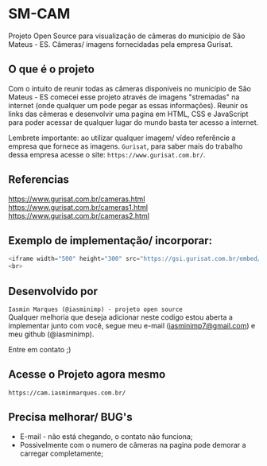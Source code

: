 # SM-CAM


Projeto Open Source para visualização de câmeras do município de São Mateus - ES. Câmeras/ imagens fornecidadas pela empresa Gurisat.
## O que é o projeto
Com o intuito de reunir todas as câmeras disponiveis no municipio de São Mateus - ES comecei esse projeto através de imagens "stremadas" na internet (onde qualquer um pode pegar as essas informações). Reunir os links das cêmeras e desenvolvir uma pagina em HTML, CSS e JavaScript para poder acessar de qualquer lugar do mundo basta ter acesso a internet.

Lembrete importante: ao utilizar qualquer imagem/ vídeo referêncie a empresa que fornece as imagens. `Gurisat`, para saber mais do trabalho dessa empresa acesse o site: `https://www.gurisat.com.br/`.


## Referencias<br>
https://www.gurisat.com.br/cameras.html <br>
https://www.gurisat.com.br/cameras1.html <br>
https://www.gurisat.com.br/cameras2.html <br>


## Exemplo de implementação/ incorporar:

```powershell
<iframe width="500" height="300" src="https://gsi.gurisat.com.br/embed/583857/undefined/undefined/centro-sm?autoplay=true&sound=false" title="camera 1" frameborder="0" allow="accelerometer; autoplay; clipboard-write; encrypted-media; gyroscope; picture-in-picture" allowfullscreen></iframe>
<br>
```


## Desenvolvido por
`Iasmin Marques (@iasminimp) - projeto open source` <br>
Qualquer melhoria que deseja adicionar neste codigo estou aberta a implementar junto com você, segue meu e-mail (iasminimp7@gmail.com) e meu github (@iasminimp). 

Entre em contato ;)

## Acesse o Projeto agora mesmo
`https://cam.iasminmarques.com.br/`

## Precisa melhorar/ BUG's
* E-mail -  não está chegando, o contato não funciona;
* Possivelmente com o numero de câmeras na pagina pode demorar a carregar completamente;

